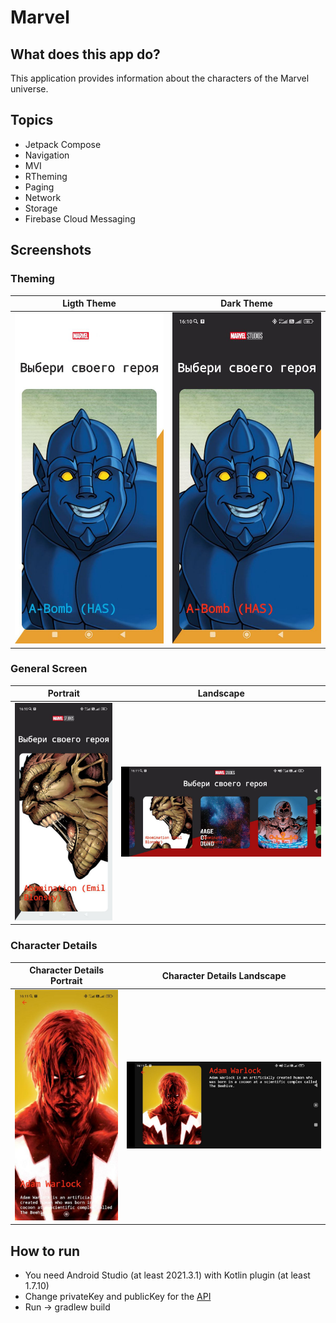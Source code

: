# Marvel
## What does this app do? ##
This application provides information about the characters of the Marvel universe.
## Topics ##
* Jetpack Compose
* Navigation
* MVI
* RTheming
* Paging
* Network
* Storage
* Firebase Cloud Messaging
## Screenshots
### Theming ###
**Ligth Theme** | **Dark Theme**
| :---: | :---: |
![Image alt](https://github.com/askdh-b/Marvel/blob/main/assets/light_theme.png) | ![Image alt](https://github.com/askdh-b/Marvel/blob/main/assets/dark_theme.png)
### General Screen ###
**Portrait** | **Landscape**
| :---: | :---: |
![Image alt](https://github.com/askdh-b/Marvel/blob/main/assets/characters_list.png) | ![Image alt](https://github.com/askdh-b/Marvel/blob/main/assets/characters_list_landscape.png)
### Character Details ###
**Character Details Portrait** | **Character Details Landscape**
| :---: | :---: |
![Image alt](https://github.com/askdh-b/Marvel/blob/main/assets/character_details.png) | ![Image](https://github.com/askdh-b/Marvel/blob/main/assets/character_details_landscape.png)
## How to run ##
* You need Android Studio (at least 2021.3.1) with Kotlin plugin (at least 1.7.10)
* Change privateKey and publicKey for the [API](https://developer.marvel.com/documentation/getting_started)
* Run -> gradlew build
